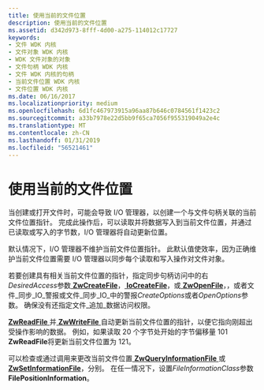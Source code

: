 ```yaml
---
title: 使用当前的文件位置
description: 使用当前的文件位置
ms.assetid: d342d973-8fff-4d00-a275-114012c17727
keywords:
- 文件 WDK 内核
- 文件对象 WDK 内核
- WDK 文件对象的对象
- 文件句柄 WDK 内核
- 文件 WDK 内核的句柄
- 当前文件位置 WDK 内核
- 文件位置 WDK 内核
ms.date: 06/16/2017
ms.localizationpriority: medium
ms.openlocfilehash: 6d1fc467973915a96aa87b646c0784561f1423c2
ms.sourcegitcommit: a33b7978e22d5bb9f65ca7056f955319049a2e4c
ms.translationtype: MT
ms.contentlocale: zh-CN
ms.lasthandoff: 01/31/2019
ms.locfileid: "56521461"
---
```

# <a name="using-the-current-file-position"></a>使用当前的文件位置





当创建或打开文件时，可能会导致 I/O 管理器，以创建一个与文件句柄关联的当前文件位置指针。 完成此操作后，可以读取并将数据写入到当前文件位置，并通过已读取或写入的字节数，I/O 管理器将自动更新位置。

默认情况下，I/O 管理器不维护当前文件位置指针。 此默认值使效率，因为正确维护当前文件位置需要 I/O 管理器以同步每个读取和写入操作对文件对象。

若要创建具有相关当前文件位置的指针，指定同步句柄访问中的右*DesiredAccess*参数[ **ZwCreateFile**](https://msdn.microsoft.com/library/windows/hardware/ff566424)，[ **IoCreateFile**](https://msdn.microsoft.com/library/windows/hardware/ff548418)，或[ **ZwOpenFile**](https://msdn.microsoft.com/library/windows/hardware/ff567011)，，或者文件\_同步\_IO\_警报或文件\_同步\_IO\_中的警报*CreateOptions*或者*OpenOptions*参数。 确保没有还指定文件\_追加\_数据访问权限。

[**ZwReadFile** ](https://msdn.microsoft.com/library/windows/hardware/ff567072)并[ **ZwWriteFile** ](https://msdn.microsoft.com/library/windows/hardware/ff567121)自动更新当前文件位置的指针，以便它指向刚超出受操作影响的数据。 例如，如果读取 20 个字节处开始的字节偏移量 101 **ZwReadFile**将更新当前文件位置为 121。

可以检查或通过调用来更改当前文件位置[ **ZwQueryInformationFile** ](https://msdn.microsoft.com/library/windows/hardware/ff567052)或[ **ZwSetInformationFile**](https://msdn.microsoft.com/library/windows/hardware/ff567096)，分别。 在任一情况下，设置*FileInformationClass*参数**FilePositionInformation**。

 

 




